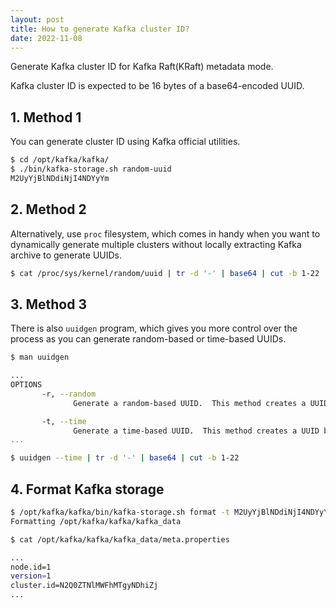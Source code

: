 ```yaml
---
layout: post
title: How to generate Kafka cluster ID?
date: 2022-11-08
---
```


Generate Kafka cluster ID for Kafka Raft(KRaft) metadata mode.

Kafka cluster ID is expected to be 16 bytes of a base64-encoded UUID.

## 1. Method 1

You can generate cluster ID using Kafka official utilities.

```sh
$ cd /opt/kafka/kafka/
$ ./bin/kafka-storage.sh random-uuid
M2UyYjBlNDdiNjI4NDYyYm
```

## 2. Method 2

Alternatively, use `proc` filesystem, which comes in handy when you want to dynamically generate multiple clusters without locally extracting Kafka archive to generate UUIDs.

```sh
$ cat /proc/sys/kernel/random/uuid | tr -d '-' | base64 | cut -b 1-22
```

## 3. Method 3

There is also `uuidgen` program, which gives you more control over the process as you can generate random-based or time-based UUIDs.

```sh
$ man uuidgen

...
OPTIONS
       -r, --random
              Generate a random-based UUID.  This method creates a UUID consisting mostly of random bits.  It requires that the operating system have a high quality random number generator, such as /dev/random.

       -t, --time
              Generate a time-based UUID.  This method creates a UUID based on the system clock plus the system's ethernet hardware address, if present.
...
```

```sh
$ uuidgen --time | tr -d '-' | base64 | cut -b 1-22
```

## 4. Format Kafka storage

```sh
$ /opt/kafka/kafka/bin/kafka-storage.sh format -t M2UyYjBlNDdiNjI4NDYyYm -c /opt/kafka/kafka/config/kraft/server.properties
Formatting /opt/kafka/kafka/kafka_data

$ cat /opt/kafka/kafka/kafka_data/meta.properties

...
node.id=1
version=1
cluster.id=N2Q0ZTNlMWFhMTgyNDhiZj
...
```
